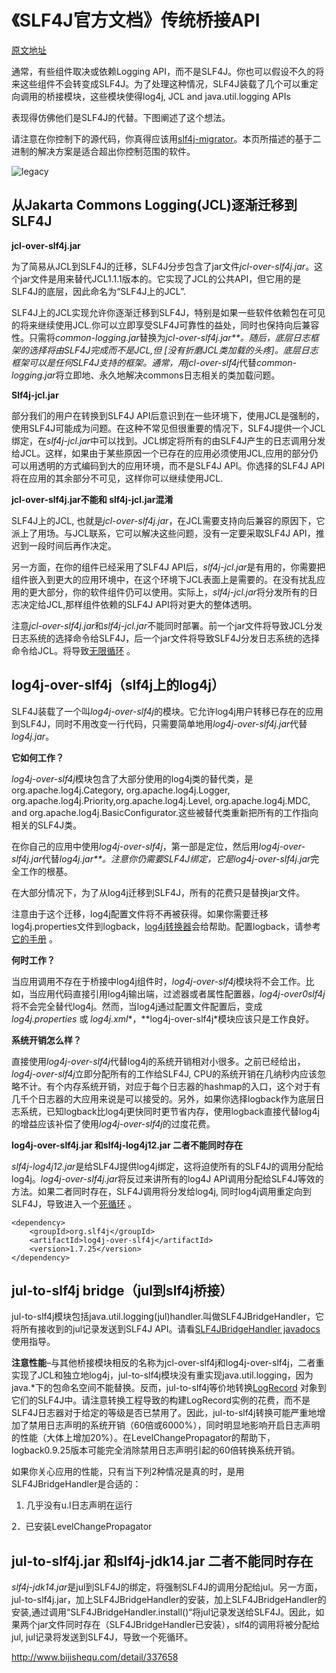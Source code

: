 # 《SLF4J官方文档》传统桥接API

[原文地址](http://www.slf4j.org/legacy.html)

通常，有些组件取决或依赖Logging API，而不是SLF4J。你也可以假设不久的将来这些组件不会转变成SLF4J。为了处理这种情况，SLF4J装载了几个可以重定向调用的桥接模块，这些模块使得log4j, JCL and java.util.logging APIs

表现得仿佛他们是SLF4J的代替。下图阐述了这个想法。

请注意在你控制下的源代码，你真得应该用[slf4j-migrator](http://www.slf4j.org/migrator.html)。本页所描述的基于二进制的解决方案是适合超出你控制范围的软件。

![legacy](http://ifeve.com/wp-content/uploads/2016/04/legacy.png)

## 从Jakarta Commons Logging(JCL)逐渐迁移到SLF4J

**jcl-over-slf4j.jar**

为了简易从JCL到SLF4J的迁移，SLF4J分步包含了jar文件*jcl-over-slf4j.jar*。这个jar文件是用来替代JCL1.1.1版本的。它实现了JCL的公共API，但它用的是SLF4J的底层，因此命名为“SLF4J上的JCL”.

SLF4J上的JCL实现允许你逐渐迁移到SLF4J，特别是如果一些软件依赖包在可见的将来继续使用JCL.你可以立即享受SLF4J可靠性的益处，同时也保持向后兼容性。只需将*common-logging.jar*替换为*jcl-over-slf4j.jar**。*随后，底层日志框架的选择将由SLF4J完成而不是JCL,但 [没有折磨JCL类加载的头疼]。底层日志框架可以是任何SLF4J支持的框架。通常，用*jcl-over-slf4j*代替*common-logging.jar*将立即地、永久地解决commons日志相关的类加载问题。

**Slf4j-jcl.jar**

部分我们的用户在转换到SLF4J API后意识到在一些环境下，使用JCL是强制的，使用SLF4J可能成为问题。在这种不常见但很重要的情况下，SLF4J提供一个JCL绑定，在*slf4j-jcl.jar*中可以找到。JCL绑定将所有的由SLF4J产生的日志调用分发给JCL。这样，如果由于某些原因一个已存在的应用必须使用JCL,应用的部分仍可以用透明的方式编码到大的应用环境，而不是SLF4J API。你选择的SLF4J API将在应用的其余部分不可见，这样你可以继续使用JCL.

**jcl-over-slf4j.jar不能和 slf4j-jcl.jar混淆**

SLF4J上的JCL, 也就是*jcl-over-slf4j.jar*，在JCL需要支持向后兼容的原因下，它派上了用场。与JCL联系，它可以解决这些问题，没有一定要采取SLF4J API，推迟到一段时间后再作决定。

另一方面，在你的组件已经采用了SLF4J API后，*slf4j-jcl.jar*是有用的，你需要把组件嵌入到更大的应用环境中，在这个环境下JCL表面上是需要的。在没有扰乱应用的更大部分，你的软件组件仍可以使用。实际上，*slf4j-jcl.jar*将分发所有的日志决定给JCL,那样组件依赖的SLF4J API将对更大的整体透明。

注意*jcl-over-slf4j.jar*和*slf4j-jcl.jar*不能同时部署。前一个jar文件将导致JCL分发日志系统的选择命令给SLF4J，后一个jar文件将导致SLF4J分发日志系统的选择命令给JCL。将导致[无限循环](http://www.slf4j.org/codes.html#jclDelegationLoop) 。

 

## log4j-over-slf4j（slf4j上的log4j）

SLF4J装载了一个叫*log4j-over-slf4j*的模块。它允许log4j用户转移已存在的应用到SLF4J，同时不用改变一行代码，只需要简单地用*log4j-over-slf4j.jar*代替*log4j.jar*。

**它如何工作？**

*log4j-over-slf4j*模块包含了大部分使用的log4j类的替代类，是org.apache.log4j.Category, org.apache.log4j.Logger, org.apache.log4j.Priority,org.apache.log4j.Level, org.apache.log4j.MDC, and org.apache.log4j.BasicConfigurator.这些被替代类重新把所有的工作指向相关的SLF4J类。

在你自己的应用中使用*log4j-over-slf4j*，第一部是定位，然后用*log4j-over-slf4j.jar*代替*log4j.jar**。*注意你仍需要SLF4J绑定，它是*log4j-over-slf4j.jar*完全工作的根基。

在大部分情况下，为了从log4j迁移到SLF4J，所有的花费只是替换jar文件。

注意由于这个迁移，log4j配置文件将不再被获得。如果你需要迁移log4j.properties文件到logback，[log4j转换器](http://logback.qos.ch/translator/)会给帮助。配置logback，请参考[它的手册](http://logback.qos.ch/manual/index.html) 。

**何时工作？**

当应用调用不存在于桥接中log4j组件时，*log4j-over-slf4j*模块将不会工作。比如，当应用代码直接引用log4j输出端，过滤器或者属性配置器，*log4j-over0slf4j*将不会完全替代log4j。然而，当log4j通过配置文件配置后，变成*log4j.properties* 或 *log4j.xml**，**log4j-over-slf4j*模块应该只是工作良好。

**系统开销怎么样？**

直接使用*log4j-over-slf4j*代替log4j的系统开销相对小很多。之前已经给出，*log4j-over-slf4j*立即分配所有的工作给SLF4J, CPU的系统开销在几纳秒内应该忽略不计。有个内存系统开销，对应于每个日志器的hashmap的入口，这个对于有几千个日志器的大应用来说是可以接受的。另外，如果你选择logback作为底层日志系统，已知logback比log4j更快同时更节省内存，使用logback直接代替log4j的增益应该补偿了使用*log4j-over-slf4j*的过度花费。

**log4j-over-slf4j.jar 和slf4j-log4j12.jar 二者不能同时存在**

*slf4j-log4j12.jar*是给SLF4J提供log4j绑定，这将迫使所有的SLF4J的调用分配给log4j。*log4j-over-slf4j.jar*将反过来讲所有的log4J API调用分配给SLF4J等效的方法。如果二者同时存在，SLF4J调用将分发给log4j, 同时log4j调用重定向到SLF4J，导致进入一个[死循环](http://www.slf4j.org/codes.html#log4jDelegationLoop) 。



```
<dependency>
    <groupId>org.slf4j</groupId>
    <artifactId>log4j-over-slf4j</artifactId>
    <version>1.7.25</version>
</dependency>
```



## jul-to-slf4j bridge（jul到slf4j桥接）

jul-to-slf4j模块包括java.util.logging(jul)handler.叫做SLF4JBridgeHandler，它将所有接收到的jul记录发送到SLF4J API。请看[SLF4JBridgeHandler javadocs](http://www.slf4j.org/api/org/slf4j/bridge/SLF4JBridgeHandler.html)使用指导。

 

**注意性能**–与其他桥接模块相反的名称为jcl-over-slf4j和log4j-over-slf4j，二者重实现了JCL和独立地log4j，jul-to-slf4j模块没有重实现java.util.logging，因为java.*下的包命名空间不能替换。反而，jul-to-slf4j等价地转换[LogRecord](http://java.sun.com/j2se/1.5.0/docs/api/java/util/logging/LogRecord.html?is-external=true) 对象到它们的SLF4J中。请注意转换工程导致的构建LogRecord实例的花费，而不是SLF4J日志器对于给定的等级是否已禁用了。因此，jul-to-slf4j转换可能严重地增加了禁用日志声明的系统开销（60倍或6000%），同时明显地影响开启日志声明的性能（大体上增加20%）。在LevelChangePropagator的帮助下，logback0.9.25版本可能完全消除禁用日志声明引起的60倍转换系统开销。

如果你关心应用的性能，只有当下列2种情况是真的时，是用SLF4JBridgeHandler是合适的：

1.  几乎没有u.l日志声明在运行

2．已安装LevelChangePropagator

## jul-to-slf4j.jar 和slf4j-jdk14.jar 二者不能同时存在

*slf4j-jdk14.jar*是jul到SLF4J的绑定，将强制SLF4J的调用分配给jul。另一方面，jul-to-slf4j.jar，加上SLF4JBridgeHandler的安装，加上SLF4JBridgeHandler的安装,通过调用“SLF4JBridgeHandler.install()“将jul记录发送给SLF4J。因此，如果两个jar文件同时存在（SLF4JBridgeHandler已安装），slf4的调用将被分配给jul, jul记录将发送到SLF4J，导致一个死循环。

 





http://www.bijishequ.com/detail/337658